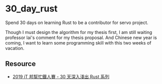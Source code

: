 # 30_day_rust
Spend 30 days on learning Rust to be a contributor for servo project.

Though I must design the algorithm for my thesis first, I am still waiting professor lai's comment for my thesis proposal. And Chinese new year is coming, I want to learn some programming skill with this two weeks of vacation.

## Resource
* [2019 iT 邦幫忙鐵人賽 - 30 天深入淺出 Rust 系列](https://ithelp.ithome.com.tw/users/20111802/ironman/1742)


